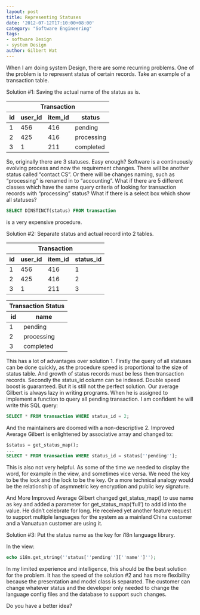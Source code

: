 ```yaml
---
layout: post
title: Representing Statuses
date: '2012-07-12T17:10:00+08:00'
category: "Software Engineering"
tags:
- software Design
- system Design
author: Gilbert Wat
---
```

When I am doing system Design, there are some recurring problems. One of the problem is to represent status of certain records. Take an example of a transaction table.

Solution #1: Saving the actual name of the status as is.

<table><thead><tr><th colspan="4">Transaction</th></tr><tr><th>id</th><th>user_id</th><th>item_id</th><th>status</th></tr></thead><tr><td>1</td><td>456</td><td>416</td><td>pending</td></tr><tr><td>2</td><td>425</td><td>416</td><td>processing</td></tr><tr><td>3</td><td>1</td><td>211</td><td>completed</td></tr></table>

So, originally there are 3 statuses. Easy enough? Software is a continuously evolving process and now the requirement changes. There will be another status called “contact CS”. Or there will be changes naming, such as “processing” is renamed in to “accounting”. What if there are 5 different classes which have the same query criteria of looking for transaction records with “processing” status? What if there is a select box which show all statuses?

```sql
SELECT DINSTINCT(status) FROM transaction
```
is a very expensive procedure.

Solution #2: Separate status and actual record into 2 tables.

<table><thead><tr><th colspan="4">Transaction</th></tr><tr><th>id</th><th>user_id</th><th>item_id</th><th>status_id</th></tr></thead><tr><td>1</td><td>456</td><td>416</td><td>1</td></tr><tr><td>2</td><td>425</td><td>416</td><td>2</td></tr><tr><td>3</td><td>1</td><td>211</td><td>3</td></tr></table><table><thead><tr><th colspan="2">Transaction Status</th></tr><tr><th>id</th><th>name</th></tr></thead><tr><td>1</td><td>pending</td></tr><tr><td>2</td><td>processing</td></tr><tr><td>3</td><td>completed</td></tr></table>

This has a lot of advantages over solution 1. Firstly the query of all statuses can be done quickly, as the procedure speed is proportional to the size of status table. And growth of status records must be less then transaction records. Secondly the status_id column can be indexed. Double speed boost is guaranteed. But it is still not the perfect solution. Our average Gilbert is always lazy in writing programs. When he is assigned to implement a function to query all pending transaction. I am confident he will write this SQL query:

```sql
SELECT * FROM transaction WHERE status_id = 2;
```

And the maintainers are doomed with a non-descriptive 2. Improved Average Gilbert is enlightened by associative array and changed to:

```sql
$status = get_status_map();
...
SELECT * FROM transaction WHERE status_id = status[''pending''];
```

This is also not very helpful. As some of the time we needed to display the word, for example in the view, and sometimes vice versa. We need the key to be the lock and the lock to be the key. Or a more technical analogy would be the relationship of asymmetric key encryption and public key signature.

And More Improved Average Gilbert changed get_status_map() to use name as key and added a parameter for get_status_map(‘full’) to add id into the value. He didn’t celebrate for long. He received yet another feature request to support multiple languages for the system as a mainland China customer and a Vanuatuan customer are using it.

Solution #3: Put the status name as the key for i18n language library.

In the view:

```php
echo i18n.get_string(''status[''pending''][''name'']'');
```

In my limited experience and intelligence, this should be the best solution for the problem. It has the speed of the solution #2 and has more flexibility because the presentation and model class is separated. The customer can change whatever status and the developer only needed to change the language config files and the database to support such changes.

Do you have a better idea?
